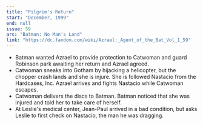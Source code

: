 ```yaml
---
title: "Pilgrim's Return"
start: "December, 1999"
end: null
issue: 59
arc: "Batman: No Man's Land"
link: "https://dc.fandom.com/wiki/Azrael:_Agent_of_the_Bat_Vol_1_59"
---
```


- Batman wanted Azrael to provide protection to Catwoman and guard Robinson park awaiting her return and Azrael agreed.
- Catwoman sneaks into Gotham by hijacking a helicopter, but the chopper crash lands and she is injure. She is followed Nastacio from the Hardcases, Inc. Azrael arrives and fights Nastacio while Catwoman escapes.
- Catwoman delivers the discs to Batman. Batman noticed that she was injured and told her to take care of herself.
- At Leslie's medical center, Jean-Paul arrived in a bad condition, but asks Leslie to first check on Nastacio, the man he was dragging.
